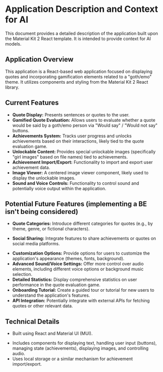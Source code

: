 # Application Description and Context for AI

This document provides a detailed description of the application built upon the Material Kit 2 React template. It is intended to provide context for AI models.

## Application Overview

This application is a React-based web application focused on displaying quotes and incorporating gamification elements related to a "goth/emo" theme. It utilizes components and styling from the Material Kit 2 React library.

## Current Features

- **Quote Display:** Presents sentences or quotes to the user.
- **Gamified Quote Evaluation:** Allows users to evaluate whether a quote would be said by a goth/emo person via "Would say" / "Would not say" buttons.
- **Achievements System:** Tracks user progress and unlocks achievements based on their interactions, likely tied to the quote evaluation game.
- **Unlockable Content:** Provides special unlockable images (specifically "girl images" based on file names) tied to achievements.
- **Achievement Import/Export:** Functionality to import and export user achievement data.
- **Image Viewer:** A centered image viewer component, likely used to display the unlockable images.
- **Sound and Voice Controls:** Functionality to control sound and potentially voice output within the application.

## Potential Future Features (implementing a BE isn't being considered)

<!-- - **User Authentication and Profiles:** Implement user accounts to save progress, achievements, and settings across sessions and devices. NOT IMPLEMENTING BECAUSE THE IMPORT/EXPORT FEATURE ALREADY REPLACES IT-->
- **Quote Categories:** Introduce different categories for quotes (e.g., by theme, genre, or fictional characters).
<!-- - **User Quote Submissions:** Allow users to submit their own quotes for inclusion in the application. NOT IMPLEMENTING. SOUNDS DUMB -->
- **Social Sharing:** Integrate features to share achievements or quotes on social media platforms.
<!-- - **Expanded Gamification:** Add more complex gamification mechanics such as daily challenges, streaks, or leaderboards. CAN'T IMPLEMENT WITHOUT A BACKEND -->
- **Customization Options:** Provide options for users to customize the application's appearance (themes, fonts, background).
- **Advanced Sound/Voice Settings:** Offer more control over audio elements, including different voice options or background music selection.
- **Detailed Statistics:** Display comprehensive statistics on user performance in the quote evaluation game.
- **Onboarding Tutorial:** Create a guided tour or tutorial for new users to understand the application's features.
- **API Integration:** Potentially integrate with external APIs for fetching quotes or other relevant data.

## Technical Details

- Built using React and Material UI (MUI).
<!-- - Leverages the Material Kit 2 React template for UI components and structure. NOT ANYMORE -->
- Includes components for displaying text, handling user input (buttons), managing state (achievements), displaying images, and controlling audio.
- Uses local storage or a similar mechanism for achievement import/export.